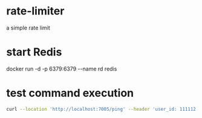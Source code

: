 # rate-limiter
a simple rate limit


# start Redis

docker run -d -p 6379:6379 --name rd redis

# test command execution

```bash
curl --location 'http://localhost:7005/ping' --header 'user_id: 111112' 
```
